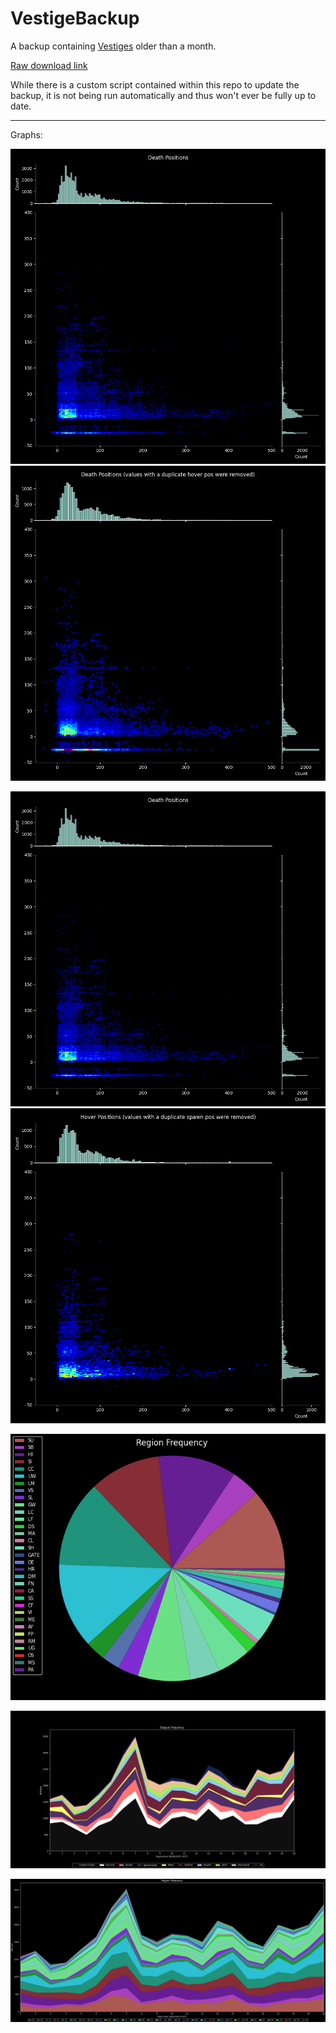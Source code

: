 # VestigeBackup
 A backup containing [Vestiges](https://github.com/FrostBird347/Vestiges) older than a month.

[Raw download link](https://raw.githubusercontent.com/FrostBird347/VestigeBackup/master/VestigeBackup.csv)

While there is a custom script contained within this repo to update the backup, it is not being run automatically and thus won't ever be fully up to date.

----

Graphs:

![Spawn Positions](./SpawnPos.png)![Unique Spawn Positions](./UniqSpawnPos.png)

![Hover Positions](./SpawnPos.png)![Unique Hover Positions](./UniqTargetPos.png)

![Region Percentage](./RegionCount.png)

![Slugcat Frequency](./SlugcatFreq.png)

![Region Frequency](./RegionFreq.png)